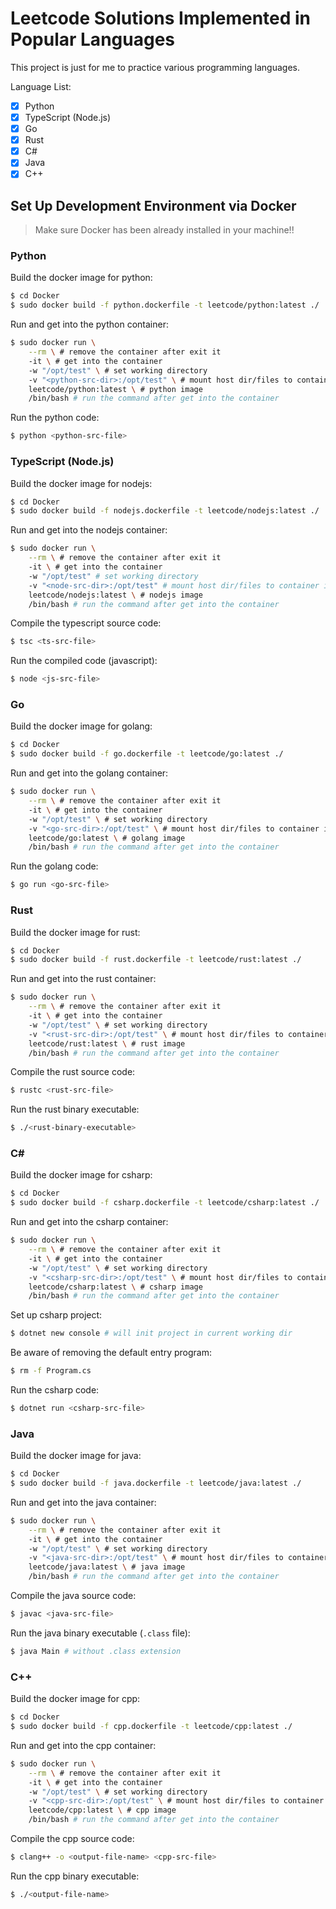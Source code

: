 # Leetcode Solutions Implemented in Popular Languages

This project is just for me to practice various programming languages.

Language List:

- [x] Python
- [x] TypeScript (Node.js)
- [x] Go
- [x] Rust
- [x] C#
- [x] Java
- [x] C++

## Set Up Development Environment via Docker

> Make sure Docker has been already installed in your machine!!

### Python

Build the docker image for python:

```bash
$ cd Docker
$ sudo docker build -f python.dockerfile -t leetcode/python:latest ./
```

Run and get into the python container:

```bash
$ sudo docker run \
    --rm \ # remove the container after exit it
    -it \ # get into the container
    -w "/opt/test" \ # set working directory
    -v "<python-src-dir>:/opt/test" \ # mount host dir/files to container inside
    leetcode/python:latest \ # python image
    /bin/bash # run the command after get into the container
```

Run the python code:

```bash
$ python <python-src-file>
```

### TypeScript (Node.js)

Build the docker image for nodejs:

```bash
$ cd Docker
$ sudo docker build -f nodejs.dockerfile -t leetcode/nodejs:latest ./
```

Run and get into the nodejs container:

```bash
$ sudo docker run \
    --rm \ # remove the container after exit it
    -it \ # get into the container
    -w "/opt/test" # set working directory
    -v "<node-src-dir>:/opt/test" # mount host dir/files to container inside
    leetcode/nodejs:latest \ # nodejs image
    /bin/bash # run the command after get into the container
```

Compile the typescript source code:

```bash
$ tsc <ts-src-file>
```

Run the compiled code (javascript):

```bash
$ node <js-src-file>
```

### Go

Build the docker image for golang:

```bash
$ cd Docker
$ sudo docker build -f go.dockerfile -t leetcode/go:latest ./
```

Run and get into the golang container:

```bash
$ sudo docker run \
    --rm \ # remove the container after exit it
    -it \ # get into the container
    -w "/opt/test" \ # set working directory
    -v "<go-src-dir>:/opt/test" \ # mount host dir/files to container inside
    leetcode/go:latest \ # golang image
    /bin/bash # run the command after get into the container
```

Run the golang code:

```bash
$ go run <go-src-file>
```

### Rust

Build the docker image for rust:

```bash
$ cd Docker
$ sudo docker build -f rust.dockerfile -t leetcode/rust:latest ./
```

Run and get into the rust container:

```bash
$ sudo docker run \
    --rm \ # remove the container after exit it
    -it \ # get into the container
    -w "/opt/test" \ # set working directory
    -v "<rust-src-dir>:/opt/test" \ # mount host dir/files to container inside
    leetcode/rust:latest \ # rust image
    /bin/bash # run the command after get into the container
```

Compile the rust source code:

```bash
$ rustc <rust-src-file>
```

Run the rust binary executable:

```bash
$ ./<rust-binary-executable>
```

### C#

Build the docker image for csharp:

```bash
$ cd Docker
$ sudo docker build -f csharp.dockerfile -t leetcode/csharp:latest ./
```

Run and get into the csharp container:

```bash
$ sudo docker run \
    --rm \ # remove the container after exit it
    -it \ # get into the container
    -w "/opt/test" \ # set working directory
    -v "<csharp-src-dir>:/opt/test" \ # mount host dir/files to container inside
    leetcode/csharp:latest \ # csharp image
    /bin/bash # run the command after get into the container
```

Set up csharp project:

```bash
$ dotnet new console # will init project in current working dir
```

Be aware of removing the default entry program:

```bash
$ rm -f Program.cs
```

Run the csharp code:

```bash
$ dotnet run <csharp-src-file>
```

### Java

Build the docker image for java:

```bash
$ cd Docker
$ sudo docker build -f java.dockerfile -t leetcode/java:latest ./
```

Run and get into the java container:

```bash
$ sudo docker run \
    --rm \ # remove the container after exit it
    -it \ # get into the container
    -w "/opt/test" \ # set working directory
    -v "<java-src-dir>:/opt/test" \ # mount host dir/files to container inside
    leetcode/java:latest \ # java image
    /bin/bash # run the command after get into the container
```

Compile the java source code:

```bash
$ javac <java-src-file>
```

Run the java binary executable (`.class` file):

```bash
$ java Main # without .class extension
```
### C++

Build the docker image for cpp:

```bash
$ cd Docker
$ sudo docker build -f cpp.dockerfile -t leetcode/cpp:latest ./
```

Run and get into the cpp container:

```bash
$ sudo docker run \
    --rm \ # remove the container after exit it
    -it \ # get into the container
    -w "/opt/test" \ # set working directory
    -v "<cpp-src-dir>:/opt/test" \ # mount host dir/files to container inside
    leetcode/cpp:latest \ # cpp image
    /bin/bash # run the command after get into the container
```

Compile the cpp source code:

```bash
$ clang++ -o <output-file-name> <cpp-src-file>
```

Run the cpp binary executable:

```bash
$ ./<output-file-name>
```

